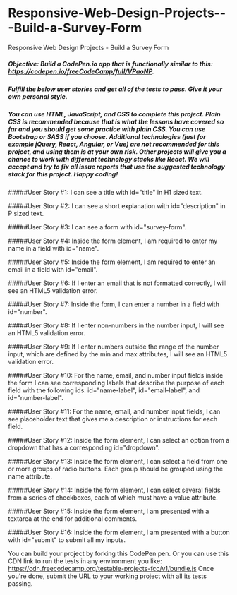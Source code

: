 # Responsive-Web-Design-Projects---Build-a-Survey-Form
Responsive Web Design Projects - Build a Survey Form

##### Objective: Build a CodePen.io app that is functionally similar to this: https://codepen.io/freeCodeCamp/full/VPaoNP.

##### Fulfill the below user stories and get all of the tests to pass. Give it your own personal style.

##### You can use HTML, JavaScript, and CSS to complete this project. Plain CSS is recommended because that is what the lessons have covered so far and you should get some practice with plain CSS. You can use Bootstrap or SASS if you choose. Additional technologies (just for example jQuery, React, Angular, or Vue) are not recommended for this project, and using them is at your own risk. Other projects will give you a chance to work with different technology stacks like React. We will accept and try to fix all issue reports that use the suggested technology stack for this project. Happy coding!

#####User Story #1: I can see a title with id="title" in H1 sized text.

#####User Story #2: I can see a short explanation with id="description" in P sized text.

#####User Story #3: I can see a form with id="survey-form".

#####User Story #4: Inside the form element, I am required to enter my name in a field with id="name".

#####User Story #5: Inside the form element, I am required to enter an email in a field with id="email".

#####User Story #6: If I enter an email that is not formatted correctly, I will see an HTML5 validation error.

#####User Story #7: Inside the form, I can enter a number in a field with id="number".

#####User Story #8: If I enter non-numbers in the number input, I will see an HTML5 validation error.

#####User Story #9: If I enter numbers outside the range of the number input, which are defined by the min and max attributes, I will see an HTML5 validation error.

#####User Story #10: For the name, email, and number input fields inside the form I can see corresponding labels that describe the purpose of each field with the following ids: id="name-label", id="email-label", and id="number-label".

#####User Story #11: For the name, email, and number input fields, I can see placeholder text that gives me a description or instructions for each field.

#####User Story #12: Inside the form element, I can select an option from a dropdown that has a corresponding id="dropdown".

#####User Story #13: Inside the form element, I can select a field from one or more groups of radio buttons. Each group should be grouped using the name attribute.

#####User Story #14: Inside the form element, I can select several fields from a series of checkboxes, each of which must have a value attribute.

#####User Story #15: Inside the form element, I am presented with a textarea at the end for additional comments.

#####User Story #16: Inside the form element, I am presented with a button with id="submit" to submit all my inputs.

You can build your project by forking this CodePen pen. Or you can use this CDN link to run the tests in any environment you like: https://cdn.freecodecamp.org/testable-projects-fcc/v1/bundle.js
Once you're done, submit the URL to your working project with all its tests passing.

